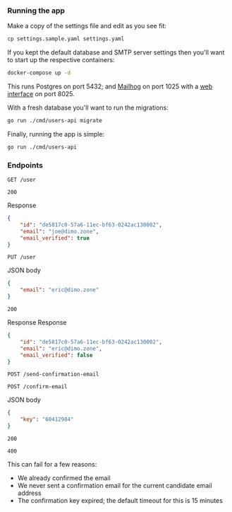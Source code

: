 ### Running the app

Make a copy of the settings file and edit as you see fit:
```sh
cp settings.sample.yaml settings.yaml
```
If you kept the default database and SMTP server settings then you'll want to start up the respective containers:
```sh
docker-compose up -d
```
This runs Postgres on port 5432; and [Mailhog](https://github.com/mailhog/MailHog) on port 1025 with a [web interface](http://localhost:8025) on port 8025.

With a fresh database you'll want to run the migrations:
```sh
go run ./cmd/users-api migrate
```
Finally, running the app is simple:
```sh
go run ./cmd/users-api
```

### Endpoints

`GET /user`

`200`

Response
```json
{
    "id": "de5817c0-57a6-11ec-bf63-0242ac130002",
    "email": "joe@dimo.zone",
    "email_verified": true
}
```

`PUT /user`

JSON body
```json
{
    "email": "eric@dimo.zone"
}
```

`200`

Response
Response
```json
{
    "id": "de5817c0-57a6-11ec-bf63-0242ac130002",
    "email": "eric@dimo.zone",
    "email_verified": false
}
```

`POST /send-confirmation-email`

`POST /confirm-email`

JSON body

```json
{
    "key": "60412984"
}
```

`200`

`400`

This can fail for a few reasons:

- We already confirmed the email
- We never sent a confirmation email for the current candidate email address
- The confirmation key expired; the default timeout for this is 15 minutes
